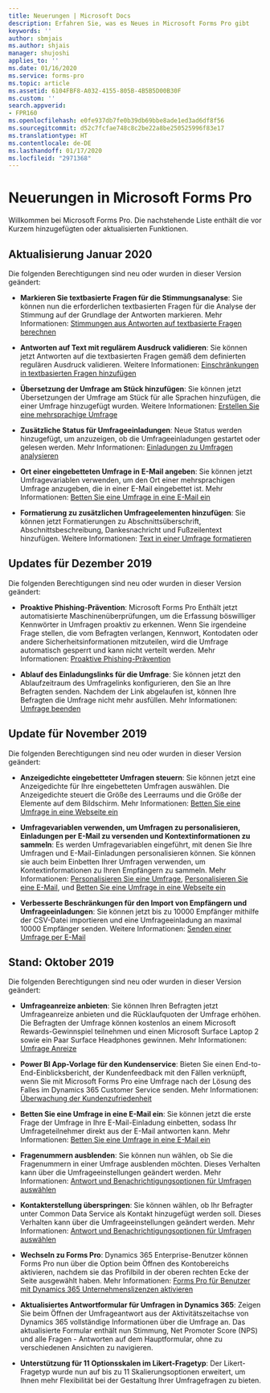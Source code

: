 ```yaml
---
title: Neuerungen | Microsoft Docs
description: Erfahren Sie, was es Neues in Microsoft Forms Pro gibt
keywords: ''
author: sbmjais
ms.author: shjais
manager: shujoshi
applies_to: ''
ms.date: 01/16/2020
ms.service: forms-pro
ms.topic: article
ms.assetid: 6104FBF8-A032-4155-805B-4B5B5D00B30F
ms.custom: ''
search.appverid:
- FPR160
ms.openlocfilehash: e0fe937db7fe0b39db69bbe8ade1ed3ad6df8f56
ms.sourcegitcommit: d52c7fcfae748c8c2be22a8be250525996f83e17
ms.translationtype: HT
ms.contentlocale: de-DE
ms.lasthandoff: 01/17/2020
ms.locfileid: "2971368"
---
```

# <a name="whats-new-in-microsoft-forms-pro"></a>Neuerungen in Microsoft Forms Pro

Willkommen bei Microsoft Forms Pro. Die nachstehende Liste enthält die vor Kurzem hinzugefügten oder aktualisierten Funktionen.

## <a name="january-2020-update"></a>Aktualisierung Januar 2020

Die folgenden Berechtigungen sind neu oder wurden in dieser Version geändert:

- **Markieren Sie textbasierte Fragen für die Stimmungsanalyse**: Sie können nun die erforderlichen textbasierten Fragen für die Analyse der Stimmung auf der Grundlage der Antworten markieren. Mehr Informationen: [Stimmungen aus Antworten auf textbasierte Fragen berechnen](create-new-survey.md#calculate-sentiments-from-responses-to-text-based-questions)

- **Antworten auf Text mit regulärem Ausdruck validieren**: Sie können jetzt Antworten auf die textbasierten Fragen gemäß dem definierten regulären Ausdruck validieren. Weitere Informationen: [Einschränkungen in textbasierten Fragen hinzufügen](create-new-survey.md#add-restrictions-in-text-based-questions)

- **Übersetzung der Umfrage am Stück hinzufügen**: Sie können jetzt Übersetzungen der Umfrage am Stück für alle Sprachen hinzufügen, die einer Umfrage hinzugefügt wurden. Weitere Informationen: [Erstellen Sie eine mehrsprachige Umfrage](create-multilingual-survey.md)

- **Zusätzliche Status für Umfrageeinladungen**: Neue Status werden hinzugefügt, um anzuzeigen, ob die Umfrageeinladungen gestartet oder gelesen werden. Mehr Informationen: [Einladungen zu Umfragen analysieren](analyze-survey-invitations.md)

- **Ort einer eingebetteten Umfrage in E-Mail angeben**: Sie können jetzt Umfragevariablen verwenden, um den Ort einer mehrsprachigen Umfrage anzugeben, die in einer E-Mail eingebettet ist. Mehr Informationen: [Betten Sie eine Umfrage in eine E-Mail ein](send-survey-email.md#embed-a-survey-in-an-email)

- **Formatierung zu zusätzlichen Umfrageelementen hinzufügen**: Sie können jetzt Formatierungen zu Abschnittsüberschrift, Abschnittsbeschreibung, Dankesnachricht und Fußzeilentext hinzufügen. Weitere Informationen: [Text in einer Umfrage formatieren](survey-text-format.md)

## <a name="december-2019-update"></a>Updates für Dezember 2019

Die folgenden Berechtigungen sind neu oder wurden in dieser Version geändert:

- **Proaktive Phishing-Prävention**: Microsoft Forms Pro Enthält jetzt automatisierte Maschinenüberprüfungen, um die Erfassung böswilliger Kennwörter in Umfragen proaktiv zu erkennen. Wenn Sie irgendeine Frage stellen, die vom Befragten verlangen, Kennwort, Kontodaten oder andere Sicherheitsinformationen mitzuteilen, wird die Umfrage automatisch gesperrt und kann nicht verteilt werden. Mehr Informationen: [Proaktive Phishing-Prävention](create-new-survey.md#proactive-phishing-prevention)

- **Ablauf des Einladungslinks für die Umfrage**: Sie können jetzt den Ablaufzeitraum des Umfragelinks konfigurieren, den Sie an Ihre Befragten senden. Nachdem der Link abgelaufen ist, können Ihre Befragten die Umfrage nicht mehr ausfüllen. Mehr Informationen: [Umfrage beenden](invite-settings.md#stop-survey)

## <a name="november-2019-update"></a>Update für November 2019

Die folgenden Berechtigungen sind neu oder wurden in dieser Version geändert:

- **Anzeigedichte eingebetteter Umfragen steuern**: Sie können jetzt eine Anzeigedichte für Ihre eingebetteten Umfragen auswählen. Die Anzeigedichte steuert die Größe des Leerraums und die Größe der Elemente auf dem Bildschirm. Mehr Informationen: [Betten Sie eine Umfrage in eine Webseite ein](embed-web-page.md)
  
- **Umfragevariablen verwenden, um Umfragen zu personalisieren, Einladungen per E-Mail zu versenden und Kontextinformationen zu sammeln**: Es werden Umfragevariablen eingeführt, mit denen Sie Ihre Umfragen und E-Mail-Einladungen personalisieren können. Sie können sie auch beim Einbetten Ihrer Umfragen verwenden, um Kontextinformationen zu Ihren Empfängern zu sammeln. Mehr Informationen: [Personalisieren Sie eine Umfrage](personalize-survey.md), [Personalisieren Sie eine E-Mail](send-survey-email.md#personalize-an-email), und [Betten Sie eine Umfrage in eine Webseite ein](embed-web-page.md)
  
- **Verbesserte Beschränkungen für den Import von Empfängern und Umfrageeinladungen**: Sie können jetzt bis zu 10000 Empfänger mithilfe der CSV-Datei importieren und eine Umfrageeinladung an maximal 10000 Empfänger senden. Weitere Informationen: [Senden einer Umfrage per E-Mail](send-survey-email.md)


## <a name="october-2019-update"></a>Stand: Oktober 2019

Die folgenden Berechtigungen sind neu oder wurden in dieser Version geändert:

- **Umfrageanreize anbieten**: Sie können Ihren Befragten jetzt Umfrageanreize anbieten und die Rücklaufquoten der Umfrage erhöhen. Die Befragten der Umfrage können kostenlos an einem Microsoft Rewards-Gewinnspiel teilnehmen und einen Microsoft Surface Laptop 2 sowie ein Paar Surface Headphones gewinnen. Mehr Informationen: [Umfrage Anreize](survey-incentives.md)

- **Power BI App-Vorlage für den Kundenservice**: Bieten Sie einen End-to-End-Einblicksbericht, der Kundenfeedback mit den Fällen verknüpft, wenn Sie mit Microsoft Forms Pro eine Umfrage nach der Lösung des Falles im Dynamics 365 Customer Service senden. Mehr Informationen: [Überwachung der Kundenzufriedenheit](customer-satisfaction-app.md)

- **Betten Sie eine Umfrage in eine E-Mail ein**: Sie können jetzt die erste Frage der Umfrage in Ihre E-Mail-Einladung einbetten, sodass Ihr Umfrageteilnehmer direkt aus der E-Mail antworten kann. Mehr Informationen: [Betten Sie eine Umfrage in eine E-Mail ein](send-survey-email.md#embed-survey-in-an-email)

- **Fragenummern ausblenden**: Sie können nun wählen, ob Sie die Fragenummern in einer Umfrage ausblenden möchten. Dieses Verhalten kann über die Umfrageeinstellungen geändert werden. Mehr Informationen: [Antwort und Benachrichtigungsoptionen für Umfragen auswählen](invite-settings.md#survey-response-options)

- **Kontakterstellung überspringen**: Sie können wählen, ob Ihr Befragter unter Common Data Service als Kontakt hinzugefügt werden soll. Dieses Verhalten kann über die Umfrageeinstellungen geändert werden. Mehr Informationen: [Antwort und Benachrichtigungsoptionen für Umfragen auswählen](invite-settings.md#survey-response-options)

- **Wechseln zu Forms Pro**: Dynamics 365 Enterprise-Benutzer können Forms Pro nun über die Option beim Öffnen des Kontobereichs aktivieren, nachdem sie das Profilbild in der oberen rechten Ecke der Seite ausgewählt haben. Mehr Informationen: [Forms Pro für Benutzer mit Dynamics 365 Unternehmenslizenzen aktivieren](purchase.md#enable-forms-pro-for-users-with-dynamics-365-enterprise-licenses)
 
- **Aktualisiertes Antwortformular für Umfragen in Dynamics 365**: Zeigen Sie beim Öffnen der Umfrageantwort aus der Aktivitätszeitachse von Dynamics 365 vollständige Informationen über die Umfrage an. Das aktualisierte Formular enthält nun Stimmung, Net Promoter Score (NPS) und alle Fragen - Antworten auf dem Hauptformular, ohne zu verschiedenen Ansichten zu navigieren.
 
- **Unterstützung für 11 Optionsskalen im Likert-Fragetyp**: Der Likert-Fragetyp wurde nun auf bis zu 11 Skalierungsoptionen erweitert, um Ihnen mehr Flexibilität bei der Gestaltung Ihrer Umfragefragen zu bieten.
